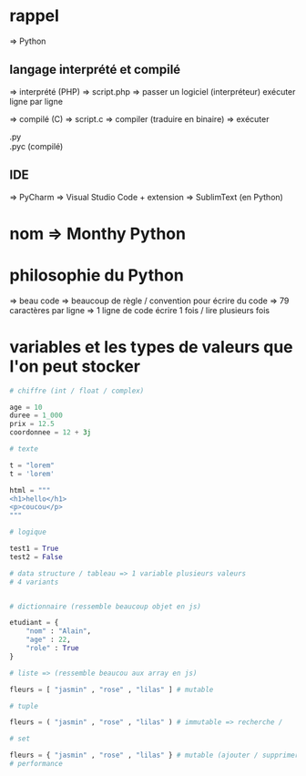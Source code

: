 # rappel 

=> Python 

## langage interprété et compilé 

=> interprété (PHP) => script.php => passer un logiciel (interpréteur)
exécuter ligne par ligne

=> compilé (C)   => script.c => compiler (traduire en binaire) => exécuter 

.py  
.pyc (compilé)

## IDE 

=> PyCharm
=> Visual Studio Code + extension
=> SublimText (en Python)

# nom => Monthy Python

# philosophie du Python 

=> beau code 
=> beaucoup de règle / convention pour écrire du code 
=> 79 caractères par ligne 
=> 1 ligne de code écrire 1 fois / lire plusieurs fois 

# variables et les types de valeurs que l'on peut stocker

```py
# chiffre (int / float / complex)

age = 10
duree = 1_000
prix = 12.5
coordonnee = 12 + 3j

# texte

t = "lorem"
t = 'lorem'

html = """
<h1>hello</h1>
<p>coucou</p>
"""

# logique 

test1 = True 
test2 = False

# data structure / tableau => 1 variable plusieurs valeurs 
# 4 variants


# dictionnaire (ressemble beaucoup objet en js)

etudiant = {
    "nom" : "Alain",
    "age" : 22,
    "role" : True
}

# liste => (ressemble beaucou aux array en js)

fleurs = [ "jasmin" , "rose" , "lilas" ] # mutable 

# tuple 

fleurs = ( "jasmin" , "rose" , "lilas" ) # immutable => recherche / 

# set 

fleurs = { "jasmin" , "rose" , "lilas" } # mutable (ajouter / supprimer) / pas de double // pas possible de modifier une valeur existante 
# performance 
```

